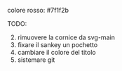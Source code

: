 

colore rosso: #7f1f2b

TODO: 

2) rimuovere la cornice da svg-main
3) fixare il sankey un pochetto
4) cambiare il colore del titolo
5) sistemare git